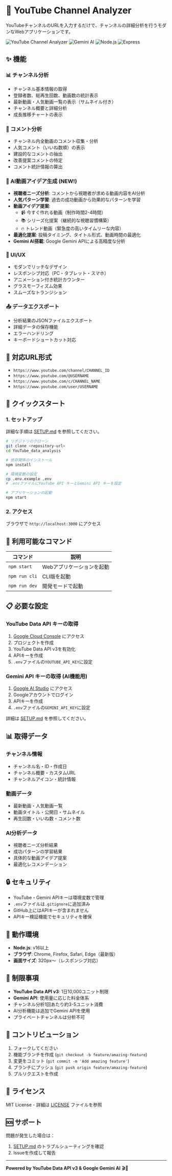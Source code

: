 # 🎯 YouTube Channel Analyzer

YouTubeチャンネルのURLを入力するだけで、チャンネルの詳細分析を行うモダンなWebアプリケーションです。

![YouTube Channel Analyzer](https://img.shields.io/badge/YouTube-Data%20API%20v3-red?style=for-the-badge&logo=youtube)
![Gemini AI](https://img.shields.io/badge/Gemini-AI%20Powered-blue?style=for-the-badge&logo=google)
![Node.js](https://img.shields.io/badge/Node.js-v16+-green?style=for-the-badge&logo=node.js)
![Express](https://img.shields.io/badge/Express-4.x-black?style=for-the-badge&logo=express)

## ✨ 機能

### 📊 チャンネル分析
- チャンネル基本情報の取得
- 登録者数、総再生回数、動画数の統計表示
- 最新動画・人気動画一覧の表示（サムネイル付き）
- チャンネル概要と詳細分析
- 成長推移チャートの表示

### 💬 コメント分析
- チャンネル内全動画のコメント収集・分析
- 人気コメント（いいね数順）の表示
- 建設的なコメントの抽出
- 改善提案コメントの特定
- コメント統計情報の算出

### 🎯 AI動画アイデア生成 (NEW!)
- **視聴者ニーズ分析**: コメントから視聴者が求める動画内容をAI分析
- **人気パターン学習**: 過去の成功動画から効果的なパターンを学習
- **動画アイデア提案**: 
  - 📹 今すぐ作れる動画（制作時間2-4時間）
  - 📚 シリーズ化提案（継続的な視聴習慣構築）
  - 🔥 トレンド動画（緊急度の高いタイムリーな内容）
- **最適化提案**: 投稿タイミング、タイトル形式、動画時間の最適化
- **Gemini AI搭載**: Google Gemini APIによる高精度な分析

### 🎨 UI/UX
- モダンでリッチなデザイン
- レスポンシブ対応（PC・タブレット・スマホ）
- アニメーション付き統計カウンター
- グラスモーフィズム効果
- スムーズなトランジション

### 📤 データエクスポート
- 分析結果のJSONファイルエクスポート
- 詳細データの保存機能
- エラーハンドリング
- キーボードショートカット対応

## 🔗 対応URL形式

- `https://www.youtube.com/channel/CHANNEL_ID`
- `https://www.youtube.com/@USERNAME`
- `https://www.youtube.com/c/CHANNEL_NAME`  
- `https://www.youtube.com/user/USERNAME`

## 🚀 クイックスタート

### 1. セットアップ
詳細な手順は [SETUP.md](./SETUP.md) を参照してください。

```bash
# リポジトリのクローン
git clone <repository-url>
cd YouTube_data_analysis

# 依存関係のインストール
npm install

# 環境変数の設定
cp .env.example .env
# .envファイルにYouTube API キーとGemini API キーを設定

# アプリケーションの起動
npm start
```

### 2. アクセス
ブラウザで `http://localhost:3000` にアクセス

## 🔧 利用可能なコマンド

| コマンド | 説明 |
|---------|------|
| `npm start` | Webアプリケーションを起動 |
| `npm run cli` | CLI版を起動 |
| `npm run dev` | 開発モードで起動 |

## 📋 必要な設定

### YouTube Data API キーの取得

1. [Google Cloud Console](https://console.developers.google.com/) にアクセス
2. プロジェクトを作成
3. YouTube Data API v3を有効化
4. APIキーを作成
5. `.env`ファイルの`YOUTUBE_API_KEY`に設定

### Gemini API キーの取得 (AI機能用)

1. [Google AI Studio](https://aistudio.google.com/app/apikey) にアクセス
2. Googleアカウントでログイン
3. APIキーを作成
4. `.env`ファイルの`GEMINI_API_KEY`に設定

詳細は [SETUP.md](./SETUP.md) を参照してください。

## 📊 取得データ

### チャンネル情報
- チャンネル名・ID・作成日
- チャンネル概要・カスタムURL
- チャンネルアイコン・統計情報

### 動画データ
- 最新動画・人気動画一覧
- 動画タイトル・公開日・サムネイル
- 再生回数・いいね数・コメント数

### AI分析データ
- 視聴者ニーズ分析結果
- 成功パターンの学習結果
- 具体的な動画アイデア提案
- 最適化レコメンデーション

## 🔒 セキュリティ

- YouTube・Gemini APIキーは環境変数で管理
- `.env`ファイルは`.gitignore`に追加済み
- GitHub上にはAPIキーが含まれません
- APIキー検証機能でセキュリティを確保

## 📱 動作環境

- **Node.js**: v16以上
- **ブラウザ**: Chrome, Firefox, Safari, Edge（最新版）
- **画面サイズ**: 320px〜（レスポンシブ対応）

## 🚫 制限事項

- **YouTube Data API v3**: 1日10,000ユニット制限
- **Gemini API**: 使用量に応じた料金体系
- チャンネル分析1回あたり約3-5ユニット消費
- AI分析機能は追加でGemini APIを使用
- プライベートチャンネルは分析不可

## 🤝 コントリビューション

1. フォークしてください
2. 機能ブランチを作成 (`git checkout -b feature/amazing-feature`)
3. 変更をコミット (`git commit -m 'Add amazing feature'`)
4. ブランチにプッシュ (`git push origin feature/amazing-feature`)
5. プルリクエストを作成

## 📄 ライセンス

MIT License - 詳細は [LICENSE](LICENSE) ファイルを参照

## 🆘 サポート

問題が発生した場合は：
1. [SETUP.md](./SETUP.md) のトラブルシューティングを確認
2. Issueを作成して報告

---

**Powered by YouTube Data API v3 & Google Gemini AI** 🎬🤖